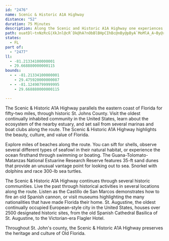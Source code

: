 ```yaml
---
id: "2476"
name: Scenic & Historic A1A Highway
distance: "52"
duration: 75 Minutes
description: Along the Scenic and Historic A1A Highway one experiences rural ambiance between the river and the sea--nineteen miles of bikeway, walkway and waterway. Discover pristine estuaries, the world's first oceanarium, archaeological ruins, live oak canopies, abundant bird life, sea animals, and sand beaches with coquina rock outcroppings. Emerge from maritime hammock to miles of unobstructed ocean view with beaches, boardwalks, pier, and "Old Florida" communities. Be awed by the beauty and take home lasting memories.
path: ouatDl~tnNzRcG|XkJnl@cR`Dk@hA?nObBlBHpCIhBc@nBy@pByA`MoMlA_A~By@r@MzAGtB@~d@tB~XbB`Pn@r]jB~BDbG[|JcB`RmD~QcFbtAq`@zx@oU|CmA`DgC|DkE|AqAhBgAlBy@v}@}T~]}Kph@eQvCsAbCiBbAiAvAuBlB_Ex@aDh@gEHeCKoRFaHZaFNkA|@sD~BaFdAyArBoB|CqBfZiLnd@yQruBmy@fq@qXlj@uTbGsCdKmG`SgI~r@qXft@iXjSaI~TmJj}@e]
states:
  - FL
part of:
  - "2477"
ll:
  - -81.21334100000001
  - 29.668880000000115
bounds:
  - - -81.21334100000001
    - 29.475920000000087
  - - -81.12490799999995
    - 29.668880000000115

---
```


The Scenic & Historic A1A Highway parallels the eastern coast of Florida for fifty-two miles, through historic St. Johns County.  Visit the oldest continually inhabited community in the United States, learn about the ecosystem of the nearby estuary, and set sail from several marinas and boat clubs along the route.  The Scenic & Historic A1A Highway highlights the beauty, culture, and value of Florida.

Explore miles of beaches along the route.  You can sift for shells, observe several different types of seafowl in their natural habitat, or experience the ocean firsthand through swimming or boating.  The Guana-Tolomato-Matanzas National Estuarine Research Reserve features 35-ft sand dunes that provide an unusual vantage point for looking out to sea.  Snorkel with dolphins and race 300-lb sea turtles.

The Scenic & Historic A1A Highway continues through several historic communities.  Live the past through historical activities in several locations along the route.  Listen as the Castillo de San Marcos demonstrates how to fire an old Spanish cannon, or visit museums highlighting the many nationalities that have made Florida their home.  St. Augustine, the oldest continually occupied European-style city in the United States, houses over 2500 designated historic sites, from the old Spanish Cathedral Basilica of St. Augustine, to the Victorian-era Flagler Hotel.

Throughout St. John's county, the Scenic & Historic A1A Highway preserves the heritage and culture of Old Florida.
